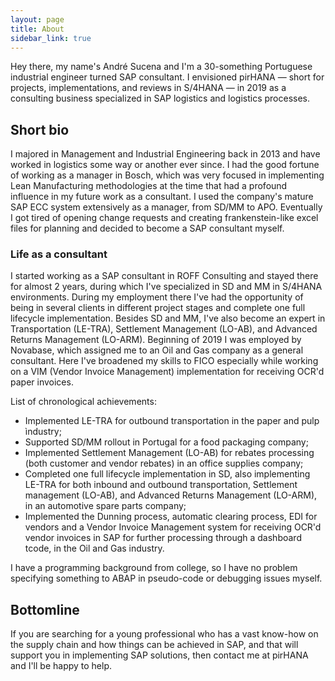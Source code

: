 ```yaml
---
layout: page
title: About
sidebar_link: true
---
```


Hey there, my name's André Sucena and I'm a 30-something Portuguese industrial engineer turned SAP consultant. I envisioned pirHANA — short for projects, implementations, and reviews in S/4HANA — in 2019 as a consulting business specialized in SAP logistics and logistics processes.

## Short bio

I majored in Management and Industrial Engineering back in 2013 and have worked in logistics some way or another ever since. I had the good fortune of working as a manager in Bosch, which was very focused in implementing Lean Manufacturing methodologies at the time that had a profound influence in my future work as a consultant. I used the company's mature SAP ECC system extensively as a manager, from SD/MM to APO. Eventually I got tired of opening change requests and creating frankenstein-like excel files for planning and decided to become a SAP consultant myself.

### Life as a consultant

I started working as a SAP consultant in ROFF Consulting and stayed there for almost 2 years, during which I've specialized in SD and MM in S/4HANA environments. During my employment there I've had the opportunity of being in several clients in different project stages and complete one full lifecycle implementation. Besides SD and MM, I've also become an expert in Transportation (LE-TRA), Settlement Management (LO-AB), and Advanced Returns Management (LO-ARM). Beginning of 2019 I was employed by Novabase, which assigned me to an Oil and Gas company as a general consultant. Here I've broadened my skills to FICO especially while working on a VIM (Vendor Invoice Management) implementation for receiving OCR'd paper invoices. 

List of chronological achievements:
* Implemented LE-TRA for outbound transportation in the paper and pulp ìndustry;
* Supported SD/MM rollout in Portugal for a food packaging company;
* Implemented Settlement Management (LO-AB) for rebates processing (both customer and vendor rebates) in an office supplies company;
* Completed one full lifecycle implementation in SD, also implementing LE-TRA for both inbound and outbound transportation, Settlement management (LO-AB), and Advanced Returns Management (LO-ARM), in an automotive spare parts company;
* Implemented the Dunning process, automatic clearing process, EDI for vendors and a Vendor Invoice Management system for receiving OCR'd vendor invoices in SAP for further processing through a dashboard tcode, in the Oil and Gas industry.

I have a programming background from college, so I have no problem specifying something to ABAP in pseudo-code or debugging issues myself.

## Bottomline

If you are searching for a young professional who has a vast know-how on the supply chain and how things can be achieved in SAP, and that will support you in implementing SAP solutions, then contact me at pirHANA and I'll be happy to help.